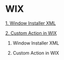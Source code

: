 # WIX
[1. Window Installer XML](#1.windowinstallerxml)

[2. Custom Action in WIX](#2.customactioninwix)


<!-- toc -->
1. Window Installer XML

2. Custom Action in WIX



